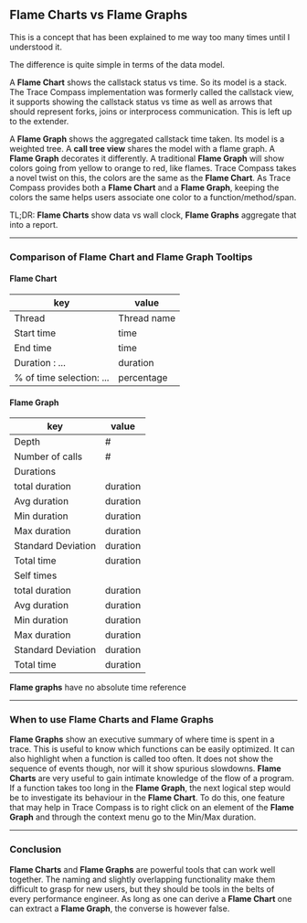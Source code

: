 ## Flame Charts vs Flame Graphs

This is a concept that has been explained to me way too many times until I understood it.

The difference is quite simple in terms of the data model.

A **Flame Chart** shows the callstack status vs time. So its model is a stack. The Trace Compass implementation was formerly called the callstack view, it supports showing the callstack status vs time as well as arrows that should represent forks, joins or interprocess communication. This is left up to the extender.

A **Flame Graph** shows the aggregated callstack time taken. Its model is a weighted tree. A **call tree view** shares the model with a flame graph. A **Flame Graph** decorates it differently. A traditional **Flame Graph** will show colors going from yellow to orange to red, like flames. Trace Compass takes a novel twist on this, the colors are the same as the **Flame Chart**. As Trace Compass provides both a **Flame Chart** and a **Flame Graph**, keeping the colors the same helps users associate one color to a function/method/span.

TL;DR: **Flame Charts** show data vs wall clock, **Flame Graphs** aggregate that into a report.

- - -

### Comparison of Flame Chart and Flame Graph Tooltips

#### Flame Chart
| key        |value  |
|---|---|
| Thread      |  Thread name |
|Start time | time|
|End time | time|
|Duration : ... | duration      |
| % of time selection: ... | percentage      |

#### Flame Graph
| key        |value  |
|---|---|
| Depth      |  # |
|Number of calls | #|
|Durations |       |
| total duration | duration      |
|Avg duration| duration|
|Min duration| duration|
|Max duration| duration|
|Standard Deviation| duration|
|Total time| duration|
|Self times||
| total duration | duration      |
|Avg duration| duration|
|Min duration| duration|
|Max duration| duration|
|Standard Deviation| duration|
|Total time| duration|

**Flame graphs** have no absolute time reference

- - -

### When to use Flame Charts and Flame Graphs

**Flame Graphs** show an executive summary of where time is spent in a trace. This is useful to know which functions can be easily optimized. It can also highlight when a function is called too often. It does not show the sequence of events though, nor will it show spurious slowdowns. **Flame Charts** are very useful to gain intimate knowledge of the flow of a program. If a function takes too long in the **Flame Graph**, the next logical step would be to investigate its behaviour in the **Flame Chart**. To do this, one feature that may help in Trace Compass is to right click on an element of the **Flame Graph** and through the context menu go to the Min/Max duration.

- - -

### Conclusion

**Flame Charts** and **Flame Graphs** are powerful tools that can work well together. The naming and slightly overlapping functionality make them difficult to grasp for new users, but they should be tools in the belts of every performance engineer. As long as one can derive a **Flame Chart** one can extract a **Flame Graph**, the converse is however false.
